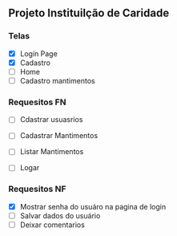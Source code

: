 ## Projeto Instituilção de Caridade

### Telas
- [x] Login Page
- [x] Cadastro
- [ ] Home
- [ ] Cadastro mantimentos

### Requesitos FN

- [ ] Cdastrar usuasrios
- [ ] Cadastrar Mantimentos
- [ ] Listar Mantimentos
- [ ] Logar


### Requesitos NF
- [x] Mostrar senha do usuáro na pagina de login
- [ ] Salvar dados do usuário
- [ ] Deixar comentarios
